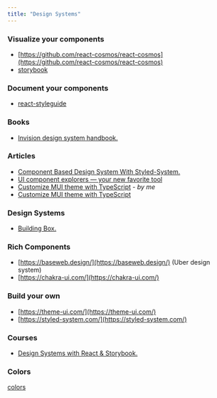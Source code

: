 ```yaml
---
title: "Design Systems"
---
```


### Visualize your components

* [https://github.com/react-cosmos/react-cosmos](https://github.com/react-cosmos/react-cosmos)
* [storybook](https://storybook.js.org/)

### Document your components

* [react-styleguide](https://github.com/styleguidist/react-styleguidist)

### Books

* [Invision design system handbook.](https://s3.amazonaws.com/designco-web-assets/uploads/2019/05/InVision\_DesignSystemsHandbook.pdf)

### Articles

* [Component Based Design System With Styled-System.](https://varun.ca/styled-system/)
* [UI component explorers — your new favorite tool](https://www.chromatic.com/blog/ui-component-explorers---your-new-favorite-tool/)
* [Customize MUI theme with TypeScript](https://zeyadetman.com/posts/mui-design-system) - *by me*
* [Customize MUI theme with TypeScript](content/articles/mui-design-system.md)

### Design Systems

* [Building Box.](https://www.figma.com/community/file/1048327171347943164)

### Rich Components

* [https://baseweb.design/](https://baseweb.design/) (Uber design system)
* [https://chakra-ui.com/](https://chakra-ui.com/)

### Build your own

* [https://theme-ui.com/](https://theme-ui.com/)
* [https://styled-system.com/](https://styled-system.com/)

### Courses

* [Design Systems with React & Storybook.](https://frontendmasters.com/courses/design-systems/)

### Colors
[colors](frontend/colors.md)
